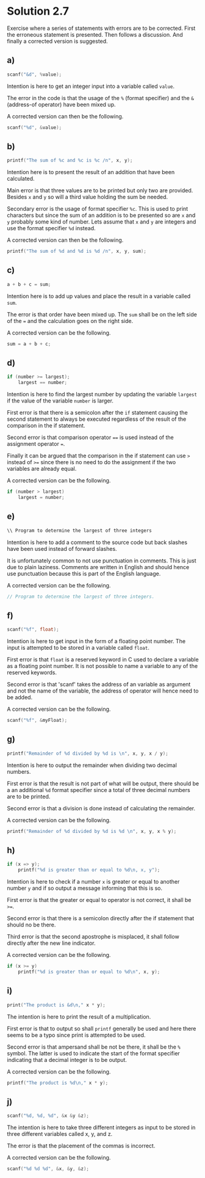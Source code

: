 # Solution 2.7

Exercise where a series of statements with errors are to be corrected. First the erroneous statement is presented. Then follows a discussion. And finally a corrected version is suggested.

## a)

```C
scanf("&d", %value);
```

Intention is here to get an integer input into a variable called `value`.

The error in the code is that the usage of the `%` (format specifier) and the `&` (address-of operator) have been mixed up.

A corrected version can then be the following.

```C
scanf("%d", &value);
```

## b)

```C
printf("The sum of %c and %c is %c /n", x, y);
```

Intention here is to present the result of an addition that have been calculated.

Main error is that three values are to be printed but only two are provided. Besides `x` and `y` so will a third value holding the sum be needed.

Secondary error is the usage of format specifier `%c`. This is used to print characters but since the sum of an addition is to be presented so are `x` and `y` probably some kind of number. Lets assume that `x` and `y` are integers and use the format specifier `%d` instead.

A corrected version can then be the following.

```C
printf("The sum of %d and %d is %d /n", x, y, sum);
```

## c)

```C
a + b + c = sum;
```

Intention here is to add up values and place the result in a variable called `sum`.

The error is that order have been mixed up. The `sum` shall be on the left side of the `=` and the calculation goes on the right side.

A corrected version can be the following.

```C
sum = a + b + c;
```

## d)

```C
if (number >= largest);
    largest == number;
```

Intention is here to find the largest number by updating the variable `largest` if the value of the variable `number` is larger.

First error is that there is a semicolon after the `if` statement causing the second statement to always be executed regardless of the result of the comparison in the if statement.

Second error is that comparison operator `==` is used instead of the assignment operator `=`.

Finally it can be argued that the comparison in the if statement can use `>` instead of `>=` since there is no need to do the assignment if the two variables are already equal.

A corrected version can be the following.

```C
if (number > largest)
    largest = number;
```

## e)

```C
\\ Program to determine the largest of three integers
```

Intention is here to add a comment to the source code but back slashes have been used instead of forward slashes.

It is unfortunately common to not use punctuation in comments. This is just due to plain laziness. Comments are written in English and should hence use punctuation because this is part of the English language.

A corrected version can be the following.

```C
// Program to determine the largest of three integers.
```

## f)

```C
scanf("%f", float);
```

Intention is here to get input in the form of a floating point number. The input is attempted to be stored in a variable called `float`.

First error is that `float` is a reserved keyword in C used to declare a variable as a floating point number. It is not possible to name a variable to any of the reserved keywords.

Second error is that 'scanf' takes the address of an variable as argument and not the name of the variable, the address of operator will hence need to be added.

A corrected version can be the following.

```C
scanf("%f", &myFloat);
```

## g)

```C
printf("Remainder of %d divided by %d is \n", x, y, x / y);
```

Intention is here to output the remainder when dividing two decimal numbers.

First error is that the result is not part of what will be output, there should be a an additional `%d` format specifier since a total of three decimal numbers are to be printed.

Second error is that a division is done instead of calculating the remainder.

A corrected version can be the following.

```C
printf("Remainder of %d divided by %d is %d \n", x, y, x % y);
```

## h)

```C
if (x => y);
    printf("%d is greater than or equal to %d\n, x, y");
```

Intention is here to check if a number `x` is greater or equal to another number `y` and if so output a message informing that this is so.

First error is that the greater or equal to operator is not correct, it shall be `>=`.

Second error is that there is a semicolon directly after the if statement that should no be there.

Third error is that the second apostrophe is misplaced, it shall follow directly after the new line indicator.

A corrected version can be the following.

```C
if (x >= y)
    printf("%d is greater than or equal to %d\n", x, y);
```

## i)

```C
print("The product is &d\n," x * y);
```

The intention is here to print the result of a multiplication.

First error is that to output so shall `printf` generally be used and here there seems to be a typo since print is attempted to be used.

Second error is that ampersand shall be not be there, it shall be the `%` symbol. The latter is used to indicate the start of the format specifier indicating that a decimal integer is to be output.

A corrected version can be the following.

```C
printf("The product is %d\n," x * y);
```

## j)

```C
scanf("%d, %d, %d", &x &y &z);
```

The intention is here to take three different integers as input to be stored in three different variables called x, y, and z.

The error is that the placement of the commas is incorrect.

A corrected version can be the following.

```C
scanf("%d %d %d", &x, &y, &z);
```
